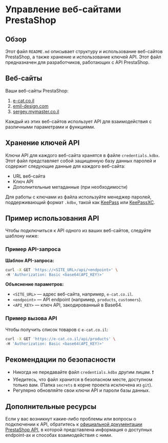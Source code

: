 # Управление веб-сайтами PrestaShop

## Обзор

Этот файл `README.md` описывает структуру и использование веб-сайтов PrestaShop, а также хранение и использование ключей API. Этот файл предназначен для разработчиков, работающих с API PrestaShop.

## Веб-сайты

Ваши веб-сайты PrestaShop:
1. [e-cat.co.il](https://e-cat.co.il)
2. [emil-design.com](https://emil-design.com)
3. [sergey.mymaster.co.il](https://sergey.mymaster.co.il)

Каждый из этих веб-сайтов использует API для взаимодействия с различными параметрами и функциями.

## Хранение ключей API

Ключи API для каждого веб-сайта хранятся в файле `credentials.kdbx`. Этот файл представляет собой защищенную базу данных паролей и содержит следующие данные для каждого веб-сайта:
- URL веб-сайта
- Ключ API
- Дополнительные метаданные (при необходимости)

Для работы с ключами из файла используйте менеджер паролей, поддерживающий формат `.kdbx`, такой как [KeePass](https://keepass.info/) или [KeePassXC](https://keepassxc.org/).

## Пример использования API

Чтобы подключиться к API одного из ваших веб-сайтов, следуйте шаблону ниже:

### Пример API-запроса

**Шаблон API-запроса:**
```bash
curl -X GET 'https://<SITE_URL>/api/<endpoint>' \
-H 'Authorization: Basic <base64(API_KEY)>'
```

**Объяснение параметров:**
- `<SITE_URL>` — адрес веб-сайта, например, `e-cat.co.il`.
- `<endpoint>` — API endpoint (например, `products`, `customers`).
- `<API_KEY>` — ключ API, закодированный в Base64.

### Пример вызова API

Чтобы получить список товаров с `e-cat.co.il`:
```bash
curl -X GET 'https://e-cat.co.il/api/products' \
-H 'Authorization: Basic <base64(API_KEY)>'
```

## Рекомендации по безопасности

- Никогда не передавайте файл `credentials.kdbx` другим лицам. ❗
- Убедитесь, что файл хранится в безопасном месте, доступном только вам. (Папка `secrets` в корне проекта исключена из `git`).
- Регулярно обновляйте свои ключи API и пароли базы данных.

## Дополнительные ресурсы

Если у вас возникнут какие-либо проблемы или вопросы о подключении к API, обратитесь к [официальной документации PrestaShop API](https://devdocs.prestashop.com/), в которой представлена информация о доступных endpoint-ах и способах взаимодействия с ними.